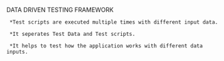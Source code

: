 DATA DRIVEN TESTING FRAMEWORK

     *Test scripts are executed multiple times with different input data.
     
     *It seperates Test Data and Test scripts.
     
     *It helps to test how the application works with different data inputs.
